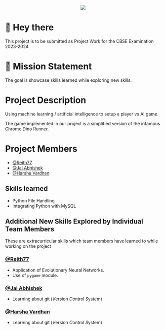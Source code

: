 <div id="header" align="center">
  <img src="https://media.giphy.com/media/qgQUggAC3Pfv687qPC/giphy.gif"><br>
</div>

# 👋 Hey there

This project is to be submitted as Project Work for the CBSE Examination 2023-2024.

# 🚀 Mission Statement

The goal is showcase skills learned while exploring new skills.

# Project Description

Using machine learning / artificial intelligence to setup a player vs AI game.

The game implemented in our project is a simplified version of the infamous Chrome Dino Runner.

# Project Members

- [@Reith77](https://blog.techbits.tk)
- [@Jai Abhishek](https://github.com/Jai-Abhishek)
- [@Harsha Vardhan](https://github.com/Blackdevil4506)

## Skills learned

- Python File Handling
- Integrating Python with MySQL

## Additional New Skills Explored by Individual Team Members

These are extracurricular skills which team members have learned to while working on the project

### [@Reith77](https://blog.techbits.tk)

- Application of Evolutionary Neural Networks.
- Use of `pygame` module.

### [@Jai Abhishek](https://github.com/Jai-Abhishek)

- Learning about git (*V*ersion *C*ontrol *S*ystem)

### [@Harsha Vardhan](https://github.com/Blackdevil4506)

- Learning about git (*V*ersion *C*ontrol *S*ystem)
